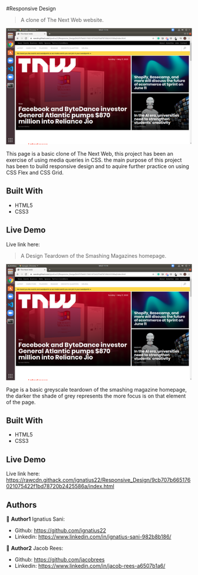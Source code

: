 #Responsive Design

> A clone of The Next Web website.

![](images/Screenshot.png)

This page is a basic clone of The Next Web, this project has been an exercise of using media queries in CSS. the main purpose of this project has been to build responsive design and to aquire further practice on using CSS Flex and CSS Grid. 

## Built With

- HTML5
- CSS3

## Live Demo

Live link here: 
> A Design Teardown of the Smashing Magazines homepage.

![](images/Screenshot.png)

Page is a basic greyscale teardown of the smashing magazine homepage, the darker the shade of grey represents the more focus is on that element of the page. 

## Built With

- HTML5
- CSS3


## Live Demo

Live link here: https://rawcdn.githack.com/ignatius22/Responsive_Design/9cb707b665176021075422f1bd78720b2425586a/index.html


## Authors

👤 **Author1**
Ignatius Sani:
- Github: https://github.com/ignatius22 
- Linkedin: https://www.linkedin.com/in/ignatius-sani-982b8b186/  

👤 **Author2**
Jacob Rees:
- Github: https://github.com/jacobrees
- Linkedin: https://www.linkedin.com/in/jacob-rees-a6507b1a6/


